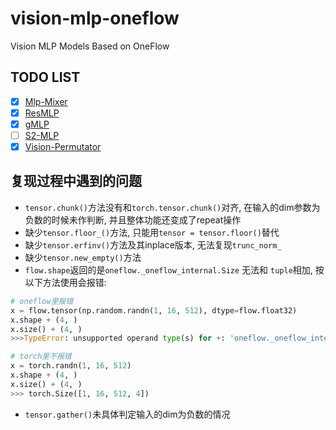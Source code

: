 # vision-mlp-oneflow
Vision MLP Models Based on OneFlow

## TODO LIST
- [x] [Mlp-Mixer]()
- [x] [ResMLP]()
- [x] [gMLP]()
- [ ] [S2-MLP]()
- [x] [Vision-Permutator]()

## 复现过程中遇到的问题
- `tensor.chunk()`方法没有和`torch.tensor.chunk()`对齐, 在输入的dim参数为负数的时候未作判断, 并且整体功能还变成了repeat操作
- 缺少`tensor.floor_()`方法, 只能用`tensor = tensor.floor()`替代
- 缺少`tensor.erfinv()`方法及其inplace版本, 无法复现`trunc_norm_`
- 缺少`tensor.new_empty()`方法
- `flow.shape`返回的是`oneflow._oneflow_internal.Size` 无法和 `tuple`相加, 按以下方法使用会报错:
```python
# oneflow里报错
x = flow.tensor(np.random.randn(1, 16, 512), dtype=flow.float32)
x.shape + (4, )
x.size() + (4, )
>>>TypeError: unsupported operand type(s) for +: 'oneflow._oneflow_internal.Size' and 'tuple'

# torch里不报错
x = torch.randn(1, 16, 512)
x.shape + (4, )
x.size() + (4, )
>>> torch.Size([1, 16, 512, 4])
```
- `tensor.gather()`未具体判定输入的dim为负数的情况